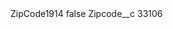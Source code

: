 <?xml version="1.0" encoding="UTF-8"?>
<CustomMetadata xmlns="http://soap.sforce.com/2006/04/metadata" xmlns:xsi="http://www.w3.org/2001/XMLSchema-instance" xmlns:xsd="http://www.w3.org/2001/XMLSchema">
    <label>ZipCode1914</label>
    <protected>false</protected>
    <values>
        <field>Zipcode__c</field>
        <value xsi:type="xsd:string">33106</value>
    </values>
</CustomMetadata>
